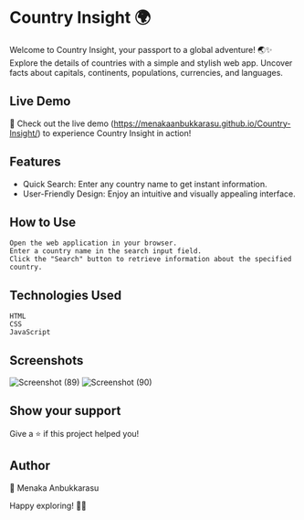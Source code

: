 # Country Insight 🌍

Welcome to Country Insight, your passport to a global adventure! 🌏✨ Explore the details of countries with a simple and stylish web app. Uncover facts about capitals, continents, populations, currencies, and languages.

## Live Demo

🚀 Check out the live demo (https://menakaanbukkarasu.github.io/Country-Insight/) to experience Country Insight in action!

## Features

- Quick Search: Enter any country name to get instant information.
- User-Friendly Design: Enjoy an intuitive and visually appealing interface.
## How to Use

    Open the web application in your browser.
    Enter a country name in the search input field.
    Click the "Search" button to retrieve information about the specified country.

## Technologies Used

    HTML
    CSS
    JavaScript

## Screenshots
![Screenshot (89)](https://github.com/MENAKAANBUKKARASU/Country-Insight/assets/113598770/ad042862-925c-412d-a031-d2a9ab4b6e82)
![Screenshot (90)](https://github.com/MENAKAANBUKKARASU/Country-Insight/assets/113598770/96999a5e-e0a2-4aa3-a446-b9a1ef42b6d9)

## Show your support

Give a ⭐️ if this project helped you!

## Author

👤 Menaka Anbukkarasu

Happy exploring! 🚀🌐

